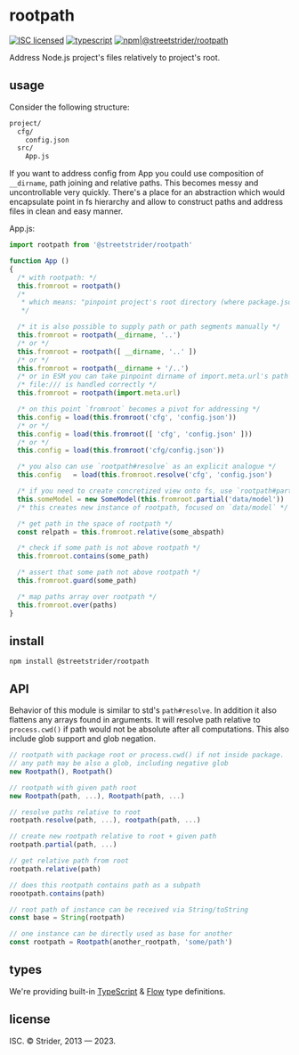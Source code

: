 # rootpath

[![ISC licensed](http://img.shields.io/badge/license-ISC-brightgreen.svg?style=flat-square)](#license)
[![typescript](http://img.shields.io/badge/type-script-0074C1.svg?style=flat-square)](#types)
[![npm|@streetstrider/rootpath](http://img.shields.io/badge/npm-@streetstrider/rootpath-CB3837.svg?style=flat-square)](https://www.npmjs.org/package/@streetstrider/rootpath)

Address Node.js project's files relatively to project's root.

## usage
Consider the following structure:

```sh
project/
  cfg/
    config.json
  src/
    App.js
```

If you want to address config from App you could use composition of `__dirname`, path joining and relative paths. This becomes messy and uncontrollable very quickly. There's a place for an abstraction which would encapsulate point in fs hierarchy and allow to construct paths and address files in clean and easy manner.

App.js:
```javascript
import rootpath from '@streetstrider/rootpath'

function App ()
{
  /* with rootpath: */
  this.fromroot = rootpath()
  /*
   * which means: "pinpoint project's root directory (where package.json)."
   */

  /* it is also possible to supply path or path segments manually */
  this.fromroot = rootpath(__dirname, '..')
  /* or */
  this.fromroot = rootpath([ __dirname, '..' ])
  /* or */
  this.fromroot = rootpath(__dirname + '/..')
  /* or in ESM you can take pinpoint dirname of import.meta.url's path */
  /* file:/// is handled correctly */
  this.fromroot = rootpath(import.meta.url)

  /* on this point `fromroot` becomes a pivot for addressing */
  this.config = load(this.fromroot('cfg', 'config.json'))
  /* or */
  this.config = load(this.fromroot([ 'cfg', 'config.json' ]))
  /* or */
  this.config = load(this.fromroot('cfg/config.json'))

  /* you also can use `rootpath#resolve` as an explicit analogue */
  this.config   = load(this.fromroot.resolve('cfg', 'config.json')

  /* if you need to create concretized view onto fs, use `rootpath#partial`: */
  this.someModel = new SomeModel(this.fromroot.partial('data/model'))
  /* this creates new instance of rootpath, focused on `data/model` */

  /* get path in the space of rootpath */
  const relpath = this.fromroot.relative(some_abspath)

  /* check if some path is not above rootpath */
  this.fromroot.contains(some_path)

  /* assert that some path not above rootpath */
  this.fromroot.guard(some_path)

  /* map paths array over rootpath */
  this.fromroot.over(paths)
}
```

## install
```
npm install @streetstrider/rootpath
```

## API
Behavior of this module is similar to std's `path#resolve`. In addition it also flattens any arrays found in arguments. It will resolve path relative to `process.cwd()` if path would not be absolute after all computations. This also include glob support and glob negation.

```javascript
// rootpath with package root or process.cwd() if not inside package.
// any path may be also a glob, including negative glob
new Rootpath(), Rootpath()

// rootpath with given path root
new Rootpath(path, ...), Rootpath(path, ...)

// resolve paths relative to root
rootpath.resolve(path, ...), rootpath(path, ...)

// create new rootpath relative to root + given path
rootpath.partial(path, ...)

// get relative path from root
rootpath.relative(path)

// does this rootpath contains path as a subpath
roootpath.contains(path)

// root path of instance can be received via String/toString
const base = String(rootpath)

// one instance can be directly used as base for another
const rootpath = Rootpath(another_rootpath, 'some/path')
```

## types
We're providing built-in [TypeScript](http://typescriptlang.org/) & [Flow](https://flowtype.org/) type definitions.

## license
ISC. © Strider, 2013 — 2023.
